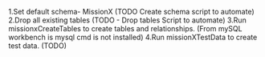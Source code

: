 1.Set default schema- MissionX (TODO Create schema script to automate)
2.Drop all existing tables (TODO - Drop tables Script to automate)
3.Run missionxCreateTables to create tables and relationships. (From mySQL workbench is mysql cmd is not installed)
4.Run missionXTestData to create test data. (TODO)
